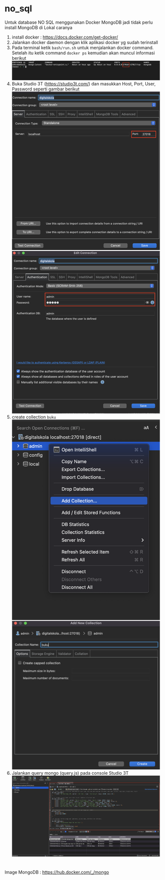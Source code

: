 # no_sql

Untuk database NO SQL menggunakan Docker MongoDB jadi tidak perlu install MongoDB di Lokal
caranya 
1. install docker : https://docs.docker.com/get-docker/
2. Jalankan docker daemon dengan klik aplikasi docker yg sudah terinstall
3. Pada terminal ketik `bash/run.sh` untuk menjalankan docker command. Setelah itu ketik command `docker ps` kemudian akan muncul informasi berikut
![docker_ps](https://github.com/abdurrahmanshidiq/no_sql/blob/master/img/docker_ps.png "docker_ps")<br>
4. Buka Studio 3T (https://studio3t.com/) dan masukkan Host, Port, User, Password seperti gambar berikut
![port](https://github.com/abdurrahmanshidiq/no_sql/blob/master/img/port.png "port")<br>
![user_password](https://github.com/abdurrahmanshidiq/no_sql/blob/master/img/user_password.png "user_password")<br>
5. create collection `buku`
![create_collection](https://github.com/abdurrahmanshidiq/no_sql/blob/master/img/create_collection.png "create_collection")<br>
![collection_buku](https://github.com/abdurrahmanshidiq/no_sql/blob/master/img/collection_buku.png "collection_buku")<br>
6. Jalankan query mongo (query.js) pada console Studio 3T
![query_img](https://github.com/abdurrahmanshidiq/no_sql/blob/master/img/query_img.png "query_img")<br>



#
Image MongoDB : https://hub.docker.com/_/mongo
